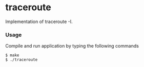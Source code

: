 # traceroute
Implementation of traceroute -I.

### Usage
Compile and run application by typing the following commands
```
$ make
$ ./traceroute
```

